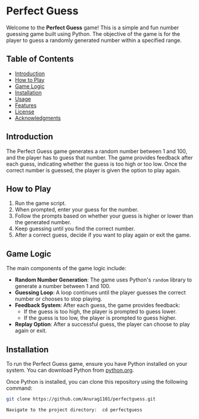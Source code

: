 # Perfect Guess

Welcome to the **Perfect Guess** game! This is a simple and fun number guessing game built using Python. The objective of the game is for the player to guess a randomly generated number within a specified range.

## Table of Contents

- [Introduction](#introduction)
- [How to Play](#how-to-play)
- [Game Logic](#game-logic)
- [Installation](#installation)
- [Usage](#usage)
- [Features](#features)
- [License](#license)
- [Acknowledgments](#acknowledgments)

## Introduction

The Perfect Guess game generates a random number between 1 and 100, and the player has to guess that number. The game provides feedback after each guess, indicating whether the guess is too high or too low. Once the correct number is guessed, the player is given the option to play again.

## How to Play

1. Run the game script.
2. When prompted, enter your guess for the number.
3. Follow the prompts based on whether your guess is higher or lower than the generated number.
4. Keep guessing until you find the correct number.
5. After a correct guess, decide if you want to play again or exit the game.

## Game Logic

The main components of the game logic include:

- **Random Number Generation**: The game uses Python's `random` library to generate a number between 1 and 100.
- **Guessing Loop**: A loop continues until the player guesses the correct number or chooses to stop playing.
- **Feedback System**: After each guess, the game provides feedback:
  - If the guess is too high, the player is prompted to guess lower.
  - If the guess is too low, the player is prompted to guess higher.
- **Replay Option**: After a successful guess, the player can choose to play again or exit.

## Installation

To run the Perfect Guess game, ensure you have Python installed on your system. You can download Python from [python.org](https://www.python.org/downloads/).

Once Python is installed, you can clone this repository using the following command:

```bash
git clone https://github.com/Anurag1101/perfectguess.git

Navigate to the project directory:  cd perfectguess

